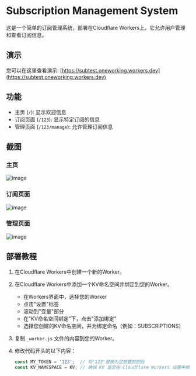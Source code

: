 
# Subscription Management System

这是一个简单的订阅管理系统，部署在Cloudflare Workers上。它允许用户管理和查看订阅信息。

## 演示

您可以在这里查看演示: [https://subtest.oneworking.workers.dev](https://subtest.oneworking.workers.dev)

## 功能

- 主页 (`/`): 显示欢迎信息
- 订阅页面 (`/123`): 显示特定订阅的信息
- 管理页面 (`/123/manage`): 允许管理订阅信息

## 截图

### 主页
![image](https://github.com/user-attachments/assets/f8852b6a-fa72-4d7e-811f-25d60145800d)

### 订阅页面
![image](https://github.com/user-attachments/assets/d9fbc275-0db3-4502-8837-d403c2ed848d)

### 管理页面
![image](https://github.com/user-attachments/assets/e8dae338-c7ab-4dbf-bb79-2eda7a419f7f)

## 部署教程

1. 在Cloudflare Workers中创建一个新的Worker。

2. 在Cloudflare Workers中添加一个KV命名空间并绑定到您的Worker。
   - 在Workers界面中，选择您的Worker
   - 点击"设置"标签
   - 滚动到"变量"部分
   - 在"KV命名空间绑定"下，点击"添加绑定"
   - 选择您创建的KV命名空间，并为绑定命名（例如：SUBSCRIPTIONS）

3. 复制 `_worker.js` 文件的内容到您的Worker。

4. 修改代码开头的以下内容：
   ```javascript
   const MY_TOKEN = '123';  // 将'123'替换为您想要的密码
   const KV_NAMESPACE = KV; // 确保 KV 是您在 Cloudflare Workers 设置中绑定的变量名
